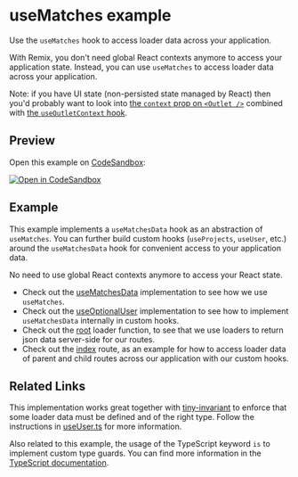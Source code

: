 # useMatches example

Use the `useMatches` hook to access loader data across your application.

With Remix, you don't need global React contexts anymore to access your application state. Instead, you can use `useMatches` to access loader data across your application.

Note: if you have UI state (non-persisted state managed by React) then you'd probably want to look into [the `context` prop on `<Outlet />`](https://remix.run/docs/en/v1/api/remix#outlet-context-) combined with [the `useOutletContext` hook](https://remix.run/docs/en/v1/api/remix#useoutletcontext).

## Preview

Open this example on [CodeSandbox](https://codesandbox.com):

[![Open in CodeSandbox](https://codesandbox.io/static/img/play-codesandbox.svg)](https://codesandbox.io/s/github/remix-run/remix/tree/main/examples/usematches-loader-data)

## Example

This example implements a `useMatchesData` hook as an abstraction of `useMatches`.
You can further build custom hooks (`useProjects`, `useUser`, etc.) around the `useMatchesData` hook for convenient access to your application data.

No need to use global React contexts anymore to access your React state.

- Check out the [useMatchesData](app/useMatchesData.ts) implementation to see how we use `useMatches`.
- Check out the [useOptionalUser](app/useUser.ts) implementation to see how to implement `useMatchesData` internally in custom hooks.
- Check out the [root](app/root.tsx) loader function, to see that we use loaders to return json data server-side for our routes.
- Check out the [index](app/routes/index.tsx) route, as an example for how to access loader data of parent and child routes across our application with our custom hooks.

## Related Links

This implementation works great together with [tiny-invariant](https://www.npmjs.com/package/tiny-invariant) to enforce that some loader data must be defined and of the right type. Follow the instructions in [useUser.ts](app/useUser.ts) for more information.

Also related to this example, the usage of the TypeScript keyword `is` to implement custom type guards. You can find more information in the [TypeScript documentation](https://www.typescriptlang.org/docs/handbook/advanced-types.html#using-type-predicates).
